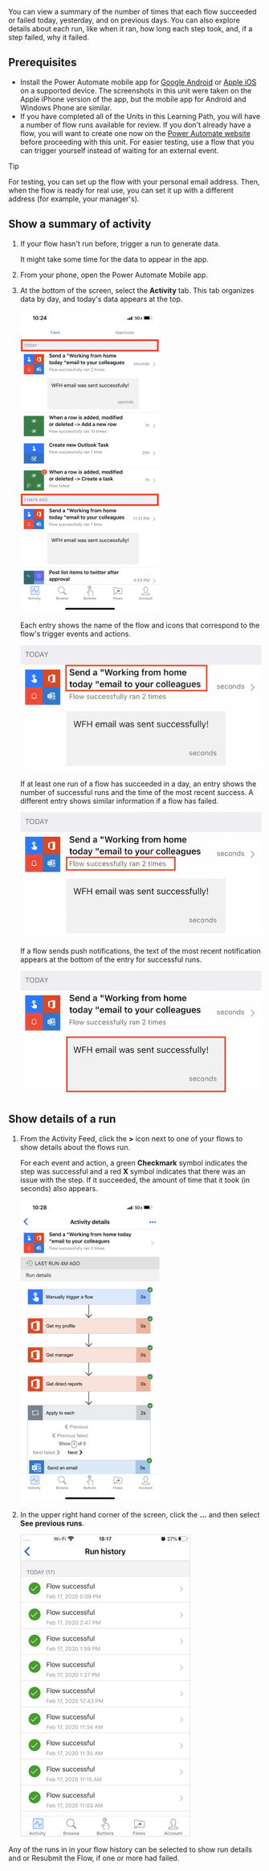 You can view a summary of the number of times that each flow succeeded or failed today, yesterday, and on previous days. You can also explore details about each run, like when it ran, how long each step took, and, if a step failed, why it failed.

## Prerequisites

* Install the Power Automate mobile app for [Google Android](https://aka.ms/flowmobiledocsandroid/?azure-portal=true) or [Apple iOS](https://aka.ms/flowmobiledocsios/?azure-portal=true) on a supported device. The screenshots in this unit were taken on the Apple iPhone version of the app, but the mobile app for Android and Windows Phone are similar.
* If you have completed all of the Units in this Learning Path, you will have a number of flow runs available for review. If you don't already have a flow, you will want to create one now on the [Power Automate website](https://flow.microsoft.com/?azure-portal=true) before proceeding with this unit. For easier testing, use a flow that you can trigger yourself instead of waiting for an external event.

> [!TIP]
> For testing, you can set up the flow with your personal email address. Then, when the flow is ready for real use, you can set it up with a different address (for example, your manager's).


## Show a summary of activity

1. If your flow hasn't run before, trigger a run to generate data.

    It might take some time for the data to appear in the app.

1. From your phone, open the Power Automate Mobile app.

1. At the bottom of the screen, select the **Activity** tab. This tab organizes data by day, and today's data appears at the top.

    ![Mobile screenshot of activity organized by day with Today and Yesterday highlighted.](../media/activity-day2.png)

    Each entry shows the name of the flow and icons that correspond to the flow's trigger events and actions.

    ![Name and trigger event and action icons for a flow.](../media/activity-flow-name.png)

    If at least one run of a flow has succeeded in a day, an entry shows the number of successful runs and the time of the most recent success. A different entry shows similar information if a flow has failed.

    ![Screenshot with "Flow successfully ran 17 times" and 1h highlighted.](../media/activity-summary.png)

    If a flow sends push notifications, the text of the most recent notification appears at the bottom of the entry for successful runs.

    ![Example of a push notification reading Boss said: Optometric Billing Solutions... Go to Outlook Office 365.](../media/activity-notification.png)

## Show details of a run

1. From the Activity Feed, click the **>** icon next to one of your flows to show details about the flows run.

    For each event and action, a green **Checkmark** symbol indicates the step was successful and a red **X** symbol indicates that there was an issue with the step. If it succeeded, the amount of time that it took (in seconds) also appears.

    ![Mobile screenshot of Activity details. Run details are On new email, Get my profile, Get manager, and Check if it is my manager.](../media/activity-icons.png)

1. In the upper right hand corner of the screen, click the **...** and then select **See previous runs**. 

    ![Screenshot of the Run history showing Flow successful and the date and time for each run under TODAY (17).](../media/history-mixed.png)

Any of the runs in in your flow history can be selected to show run details and or Resubmit the Flow, if one or more had failed.